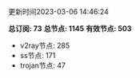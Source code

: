 更新时间2023-03-06 14:46:24

**总订阅: 73**
**总节点: 1145**
**有效节点: 503**
- v2ray节点: 285
- ss节点: 171
- trojan节点: 47
